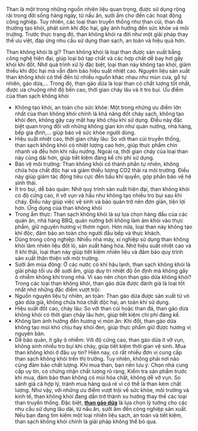 Than là một trong những nguồn nhiên liệu quan trọng, được sử dụng rộng rãi trong đời sống hàng ngày, từ nấu ăn, sưởi ấm cho đến các hoạt động công nghiệp. Tuy nhiên, các loại than truyền thống như than củi, than đá thường tạo khói, phát sinh khí độc hại, gây ảnh hưởng đến sức khỏe và môi trường. Trước thực trạng đó, than không khói ra đời như một giải pháp thay thế ưu việt, đáp ứng nhu cầu sử dụng than sạch, an toàn và hiệu quả hơn.

Than không khói là gì?
Than không khói là loại than được sản xuất bằng công nghệ hiện đại, giúp loại bỏ tạp chất và các hợp chất dễ bay hơi gây khói khi đốt. Nhờ quá trình xử lý đặc biệt, loại than này không tạo khói, giảm thiểu khí độc hại mà vẫn đảm bảo hiệu suất nhiệt cao.
Nguyên liệu sản xuất than không khói có thể đến từ nhiều nguồn khác nhau như mùn cưa, gỗ tự nhiên, gáo dừa,… Trong đó, than gáo dừa là loại than có chất lượng tốt nhất, được ưa chuộng nhờ độ bền cao, thời gian cháy lâu và ít tro bụi.
Ưu điểm của than sạch không khói
- Không tạo khói, an toàn cho sức khỏe: Một trong những ưu điểm lớn nhất của than không khói chính là khả năng đốt cháy sạch, không tạo khói đen, không gây cay mắt hay khó chịu khi sử dụng. Điều này đặc biệt quan trọng đối với những không gian kín như quán nướng, nhà hàng, bếp gia đình,… giúp bảo vệ sức khỏe người dùng.
- Hiệu suất nhiệt cao, thời gian cháy lâu: So với than củi truyền thống, than sạch không khói có nhiệt lượng cao hơn, giúp thực phẩm chín nhanh và đều hơn khi nấu nướng. Ngoài ra, thời gian cháy của loại than này cũng dài hơn, giúp tiết kiệm đáng kể chi phí sử dụng.
- Bảo vệ môi trường: Than không khói có thành phần tự nhiên, không chứa hóa chất độc hại và giảm thiểu lượng CO2 thải ra môi trường. Điều này giúp giảm tác động tiêu cực đến bầu khí quyển, góp phần bảo vệ hệ sinh thái.
- Ít tro bụi, dễ bảo quản: Nhờ quy trình sản xuất hiện đại, than không khói có độ cứng cao, ít vỡ vụn và hầu như không tạo nhiều tro bụi sau khi cháy. Điều này giúp việc vệ sinh và bảo quản trở nên đơn giản, tiện lợi hơn.
Ứng dụng của than không khói
- Trong ẩm thực: Than sạch không khói là sự lựa chọn hàng đầu của các quán ăn, nhà hàng BBQ, quán nướng bởi không làm ám khói vào thực phẩm, giữ nguyên hương vị thơm ngon. Hơn nữa, loại than này không tạo khí độc, đảm bảo an toàn cho người đầu bếp và thực khách.
- Dùng trong công nghiệp: Nhiều nhà máy, xí nghiệp sử dụng than không khói làm nhiên liệu đốt lò, sản xuất hàng hóa. Nhờ hiệu suất nhiệt cao và ít khí thải, loại than này giúp tiết kiệm nhiên liệu và đảm bảo quy trình sản xuất thân thiện với môi trường.
- Sưởi ấm mùa đông: Ở các nước có khí hậu lạnh, than sạch không khói là giải pháp tối ưu để sưởi ấm, giúp duy trì nhiệt độ ổn định mà không gây ô nhiễm không khí trong nhà.
Vì sao nên chọn than gáo dừa không khói?
Trong các loại than không khói, than gáo dừa được đánh giá là loại tốt nhất nhờ những đặc điểm vượt trội:
- Nguồn nguyên liệu tự nhiên, an toàn: Than gáo dừa được sản xuất từ vỏ gáo dừa già, không chứa hóa chất độc hại, an toàn khi sử dụng.
- Hiệu suất đốt cao, cháy lâu: So với than củi hoặc than đá, than gáo dừa không khói có thời gian cháy lâu hơn, giúp tiết kiệm chi phí đáng kể.
- Không làm ảnh hưởng đến hương vị món ăn: Khi đốt, than gáo dừa không tạo mùi khó chịu hay khói đen, giúp thực phẩm giữ được hương vị nguyên bản.
- Dễ bảo quản, ít gây ô nhiễm: Với độ cứng cao, than gáo dừa ít vỡ vụn, không sinh nhiều tro bụi khi cháy, giúp tiết kiệm thời gian vệ sinh.
Mua than không khói ở đâu uy tín?
Hiện nay, có rất nhiều đơn vị cung cấp than sạch không khói trên thị trường. Tuy nhiên, không phải nơi nào cũng đảm bảo chất lượng. Khi mua than, bạn nên lưu ý:
Chọn nhà cung cấp uy tín, có chứng nhận chất lượng rõ ràng.
Kiểm tra sản phẩm trước khi mua, đảm bảo than không có mùi hóa chất, không dễ vỡ vụn.
So sánh giá cả hợp lý, tránh mua hàng quá rẻ vì có thể là than kém chất lượng.
Như vậy, với những ưu điểm vượt trội về sức khỏe, môi trường và kinh tế, than không khói đang dần trở thành xu hướng thay thế các loại than truyền thống. Đặc biệt, [**than gáo dừa**](https://thankhongkhoi.vn) là lựa chọn lý tưởng cho các nhu cầu sử dụng lâu dài, từ nấu ăn, sưởi ấm đến công nghiệp sản xuất. Nếu bạn đang tìm kiếm một loại nhiên liệu sạch, an toàn và tiết kiệm, than sạch không khói chính là giải pháp không thể bỏ qua.



